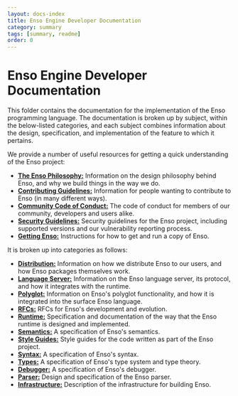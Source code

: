 ```yaml
---
layout: docs-index
title: Enso Engine Developer Documentation
category: summary
tags: [summary, readme]
order: 0
---
```


# Enso Engine Developer Documentation

This folder contains the documentation for the implementation of the Enso
programming language. The documentation is broken up by subject, within the
below-listed categories, and each subject combines information about the design,
specification, and implementation of the feature to which it pertains.

We provide a number of useful resources for getting a quick understanding of the
Enso project:

- [**The Enso Philosophy:**](./enso-philosophy.md) Information on the design
  philosophy behind Enso, and why we build things in the way we do.
- [**Contributing Guidelines:**](./CONTRIBUTING.md) Information for people
  wanting to contribute to Enso (in many different ways).
- [**Community Code of Conduct:**](./CODE_OF_CONDUCT.md) The code of conduct for
  members of our community, developers and users alike.
- [**Security Guidelines:**](./SECURITY.md) Security guidelines for the Enso
  project, including supported versions and our vulnerability reporting process.
- [**Getting Enso:**](./getting-enso.md) Instructions for how to get and run a
  copy of Enso.

It is broken up into categories as follows:

- [**Distribution:**](./distirbution) Information on how we distribute Enso to
  our users, and how Enso packages themselves work.
- [**Language Server:**](./language-server) Information on the Enso language
  server, its protocol, and how it integrates with the runtime.
- [**Polyglot:**](./polyglot) Information on Enso's polyglot functionality, and
  how it is integrated into the surface Enso language.
- [**RFCs:**](./rfcs) RFCs for Enso's development and evolution.
- [**Runtime:**](./runtime) Specification and documentation of the way that the
  Enso runtime is designed and implemented.
- [**Semantics:**](./semantics) A specification of Enso's semantics.
- [**Style Guides:**](./style-guide) Style guides for the code written as part
  of the Enso project.
- [**Syntax:**](./syntax) A specification of Enso's syntax.
- [**Types:**](./types) A specification of Enso's type system and type theory.
- [**Debugger:**](./debugger) A specification of Enso's debugger.
- [**Parser:**](./parser) Design and specification of the Enso parser.
- [**Infrastructure:**](./infrastructure) Description of the infrastructure for
  building Enso.
